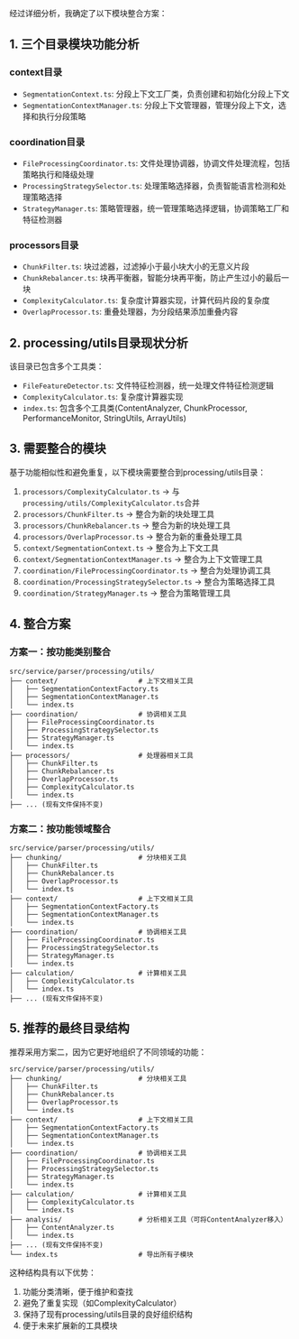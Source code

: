 经过详细分析，我确定了以下模块整合方案：

## 1. 三个目录模块功能分析

### context目录
- `SegmentationContext.ts`: 分段上下文工厂类，负责创建和初始化分段上下文
- `SegmentationContextManager.ts`: 分段上下文管理器，管理分段上下文，选择和执行分段策略

### coordination目录
- `FileProcessingCoordinator.ts`: 文件处理协调器，协调文件处理流程，包括策略执行和降级处理
- `ProcessingStrategySelector.ts`: 处理策略选择器，负责智能语言检测和处理策略选择
- `StrategyManager.ts`: 策略管理器，统一管理策略选择逻辑，协调策略工厂和特征检测器

### processors目录
- `ChunkFilter.ts`: 块过滤器，过滤掉小于最小块大小的无意义片段
- `ChunkRebalancer.ts`: 块再平衡器，智能分块再平衡，防止产生过小的最后一块
- `ComplexityCalculator.ts`: 复杂度计算器实现，计算代码片段的复杂度
- `OverlapProcessor.ts`: 重叠处理器，为分段结果添加重叠内容

## 2. processing/utils目录现状分析

该目录已包含多个工具类：
- `FileFeatureDetector.ts`: 文件特征检测器，统一处理文件特征检测逻辑
- `ComplexityCalculator.ts`: 复杂度计算器实现
- `index.ts`: 包含多个工具类(ContentAnalyzer, ChunkProcessor, PerformanceMonitor, StringUtils, ArrayUtils)

## 3. 需要整合的模块

基于功能相似性和避免重复，以下模块需要整合到processing/utils目录：

1. `processors/ComplexityCalculator.ts` → 与`processing/utils/ComplexityCalculator.ts`合并
2. `processors/ChunkFilter.ts` → 整合为新的块处理工具
3. `processors/ChunkRebalancer.ts` → 整合为新的块处理工具
4. `processors/OverlapProcessor.ts` → 整合为新的重叠处理工具
5. `context/SegmentationContext.ts` → 整合为上下文工具
6. `context/SegmentationContextManager.ts` → 整合为上下文管理工具
7. `coordination/FileProcessingCoordinator.ts` → 整合为处理协调工具
8. `coordination/ProcessingStrategySelector.ts` → 整合为策略选择工具
9. `coordination/StrategyManager.ts` → 整合为策略管理工具

## 4. 整合方案

### 方案一：按功能类别整合
```
src/service/parser/processing/utils/
├── context/                    # 上下文相关工具
│   ├── SegmentationContextFactory.ts
│   ├── SegmentationContextManager.ts
│   └── index.ts
├── coordination/               # 协调相关工具
│   ├── FileProcessingCoordinator.ts
│   ├── ProcessingStrategySelector.ts
│   ├── StrategyManager.ts
│   └── index.ts
├── processors/                 # 处理器相关工具
│   ├── ChunkFilter.ts
│   ├── ChunkRebalancer.ts
│   ├── OverlapProcessor.ts
│   ├── ComplexityCalculator.ts
│   └── index.ts
├── ... (现有文件保持不变)
```

### 方案二：按功能领域整合
```
src/service/parser/processing/utils/
├── chunking/                   # 分块相关工具
│   ├── ChunkFilter.ts
│   ├── ChunkRebalancer.ts
│   ├── OverlapProcessor.ts
│   └── index.ts
├── context/                    # 上下文相关工具
│   ├── SegmentationContextFactory.ts
│   ├── SegmentationContextManager.ts
│   └── index.ts
├── coordination/               # 协调相关工具
│   ├── FileProcessingCoordinator.ts
│   ├── ProcessingStrategySelector.ts
│   ├── StrategyManager.ts
│   └── index.ts
├── calculation/                # 计算相关工具
│   ├── ComplexityCalculator.ts
│   └── index.ts
├── ... (现有文件保持不变)
```

## 5. 推荐的最终目录结构

推荐采用方案二，因为它更好地组织了不同领域的功能：

```
src/service/parser/processing/utils/
├── chunking/                   # 分块相关工具
│   ├── ChunkFilter.ts
│   ├── ChunkRebalancer.ts
│   ├── OverlapProcessor.ts
│   └── index.ts
├── context/                    # 上下文相关工具
│   ├── SegmentationContextFactory.ts
│   ├── SegmentationContextManager.ts
│   └── index.ts
├── coordination/               # 协调相关工具
│   ├── FileProcessingCoordinator.ts
│   ├── ProcessingStrategySelector.ts
│   ├── StrategyManager.ts
│   └── index.ts
├── calculation/                # 计算相关工具
│   ├── ComplexityCalculator.ts
│   └── index.ts
├── analysis/                   # 分析相关工具（可将ContentAnalyzer移入）
│   ├── ContentAnalyzer.ts
│   └── index.ts
├── ... (现有文件保持不变)
└── index.ts                    # 导出所有子模块
```

这种结构具有以下优势：
1. 功能分类清晰，便于维护和查找
2. 避免了重复实现（如ComplexityCalculator）
3. 保持了现有processing/utils目录的良好组织结构
4. 便于未来扩展新的工具模块